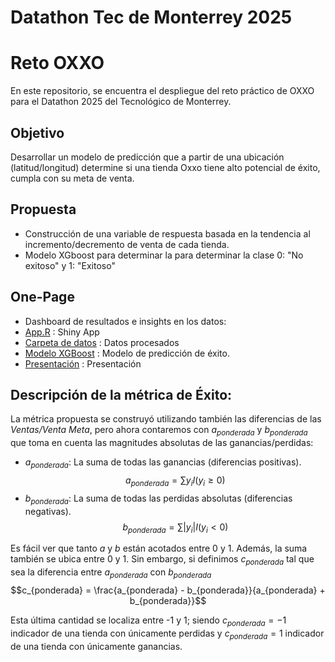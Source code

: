 # Datathon Tec de Monterrey 2025 
# Reto OXXO

En este repositorio, se encuentra el despliegue del reto práctico de OXXO para el Datathon 2025 del Tecnológico de Monterrey.

## Objetivo
Desarrollar un modelo de predicción que a partir de una ubicación (latitud/longitud)
determine si una tienda Oxxo tiene alto potencial de éxito, cumpla con su meta de venta.

## Propuesta
- Construcción de una variable de respuesta basada en la tendencia al incremento/decremento de venta de cada tienda.
- Modelo XGboost para determinar la para determinar la clase 0: "No exitoso" y 1: "Exitoso"

## One-Page
- Dashboard de resultados e insights en los datos:
- [App.R](https://github.com/FedeSS99/Proyecto-Oxxo-F4/blob/main/app.R) : Shiny App
- [Carpeta de datos](https://github.com/FedeSS99/Proyecto-Oxxo-F4/tree/main/data) : Datos procesados
- [Modelo XGBoost](https://github.com/FedeSS99/Proyecto-Oxxo-F4/blob/main/02_Pruebas_Modelo.R) : Modelo de predicción de éxito.
- [Presentación](https://www.canva.com/design/DAGoY2uC-h8/Xd38-62Gd-gB0yyA6qI98g/view?utm_content=DAGoY2uC-h8&utm_campaign=designshare&utm_medium=link2&utm_source=uniquelinks&utlId=hf2818e8f1e) : Presentación

## Descripción de la métrica de Éxito:
La métrica propuesta se construyó utilizando también las diferencias de las *Ventas/Venta Meta*, pero ahora contaremos con $a_{ponderada}$ y $b_{ponderada}$ que toma en cuenta las magnitudes absolutas de las ganancias/perdidas:
- $a_{ponderada}$: La suma de todas las ganancias (diferencias positivas).
$$a_{ponderada} = \sum y_{i}I(y_{i} \geq 0)$$
- $b_{ponderada}$: La suma de todas las perdidas absolutas (diferencias negativas).
$$b_{ponderada} = \sum |y_{i}|I(y_{i} < 0)$$

Es fácil ver que tanto $a$ y $b$ están acotados entre 0 y 1. Además, la suma también se ubica entre 0 y 1. Sin embargo, si definimos $c_{ponderada}$ tal que sea la diferencia entre $a_{ponderada}$ con $b_{ponderada}$
$$c_{ponderada} = \frac{a_{ponderada} - b_{ponderada}}{a_{ponderada} + b_{ponderada}}$$

Esta última cantidad se localiza entre -1 y 1; siendo $c_{ponderada} = -1$ indicador de una tienda con únicamente perdidas y $c_{ponderada} = 1$ indicador de una tienda con únicamente ganancias.


